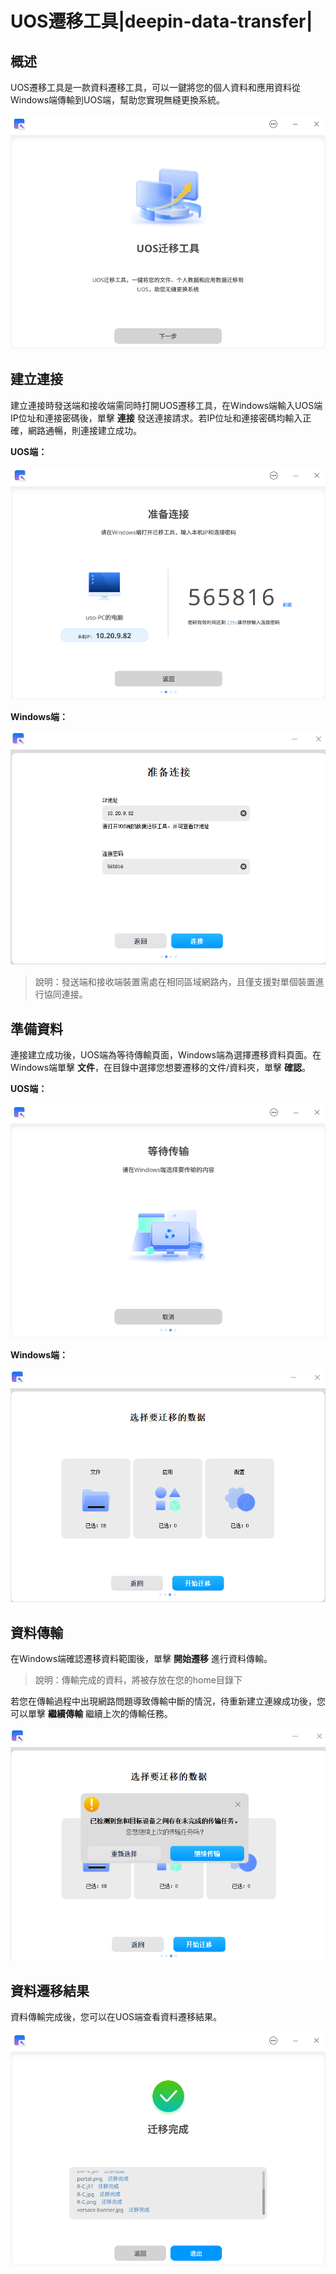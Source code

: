 # UOS遷移工具|deepin-data-transfer|

## 概述

UOS遷移工具是一款資料遷移工具，可以一鍵將您的個人資料和應用資料從Windows端傳輸到UOS端，幫助您實現無縫更換系統。

![index](fig/index.png)

## 建立連接

建立連接時發送端和接收端需同時打開UOS遷移工具，在Windows端輸入UOS端IP位址和連接密碼後，單擊 **連接** 發送連接請求。若IP位址和連接密碼均輸入正確，網路通暢，則連接建立成功。

**UOS端：**

![connect_uos](fig/connect_uos.png)

**Windows端：**

![connect_windows](fig/connect_windows.png)

> 說明：發送端和接收端裝置需處在相同區域網路內，且僅支援對單個裝置進行協同連接。

## 準備資料

連接建立成功後，UOS端為等待傳輸頁面，Windows端為選擇遷移資料頁面。在Windows端單擊 **文件**，在目錄中選擇您想要遷移的文件/資料夾，單擊 **確認**。

**UOS端：**

![data_uos](fig/data_uos.png)

**Windows端：**

![data_windows](fig/data_windows.png)

## 資料傳輸

在Windows端確認遷移資料範圍後，單擊 **開始遷移** 進行資料傳輸。

> 說明：傳輸完成的資料，將被存放在您的home目錄下

若您在傳輸過程中出現網路問題導致傳輸中斷的情況，待重新建立連線成功後，您可以單擊 **繼續傳輸** 繼續上次的傳輸任務。

![reconnect](fig/reconnect.png)

## 資料遷移結果

資料傳輸完成後，您可以在UOS端查看資料遷移結果。

![result](fig/result.png)
